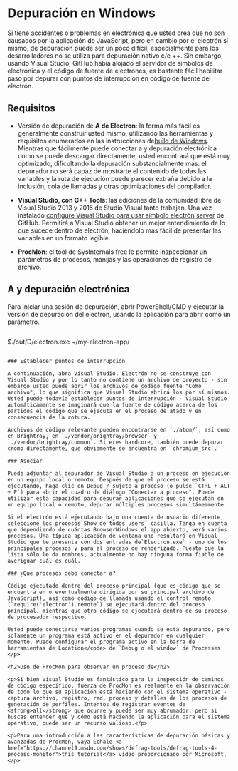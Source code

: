 # Depuración en Windows

Si tiene accidentes o problemas en electrónica que usted crea que no son causados por la aplicación de JavaScript, pero en cambio por el electrón sí mismo, de depuración puede ser un poco difícil, especialmente para los desarrolladores no se utiliza para depuración nativo c/c ++. Sin embargo, usando Visual Studio, GitHub había alojado el servidor de símbolos de electrónica y el código de fuente de electrones, es bastante fácil habilitar paso por depurar con puntos de interrupción en código de fuente del electrón.

## Requisitos

* Versión de depuración de **A de Electron**: la forma más fácil es generalmente construir usted mismo, utilizando las herramientas y requisitos enumerados en las instrucciones de[build de Windows](build-instructions-windows.md). Mientras que fácilmente puede conectar a y depuración electrónica como se puede descargar directamente, usted encontrará que está muy optimizado, dificultando la depuración substancialmente más: el depurador no será capaz de mostrarte el contenido de todas las variables y la ruta de ejecución puede parecer extraña debido a la inclusión, cola de llamadas y otras optimizaciones del compilador.

* **Visual Studio, con C++ Tools**: las ediciones de la comunidad libre de Visual Studio 2013 y 2015 de Studio Visual tanto trabajan. Una vez instalado,[configure Visual Studio para usar símbolo electrón server](setting-up-symbol-server.md) de GitHub. Permitirá a Visual Studio obtener un mejor entendimiento de lo que sucede dentro de electrón, haciéndolo más fácil de presentar las variables en un formato legible.

* **ProcMon**: el tool</a> de SysInternals free le permite inspeccionar un parámetros de procesos, manijas y las operaciones de registro de archivo.</p></li> </ul> 
    
    ## A y depuración electrónica
    
    Para iniciar una sesión de depuración, abrir PowerShell/CMD y ejecutar la versión de depuración del electrón, usando la aplicación para abrir como un parámetro.
    
    ```powershell
$./out/D/electron.exe ~/my-electron-app/
```

### Establecer puntos de interrupción

A continuación, abra Visual Studio. Electrón no se construye con Visual Studio y por lo tanto no contiene un archivo de proyecto - sin embargo usted puede abrir los archivos de código fuente "Como archivo", lo que significa que Visual Studio abrirá los por sí mismos. Usted puede todavía establecer puntos de interrupción - Visual Studio automáticamente se imaginará que la fuente de código acerca de los partidos el código que se ejecuta en el proceso de atado y en consecuencia de la rotura.

Archivos de código relevante pueden encontrarse en `./atom/`, así como en Brightray, en `./vendor/brightray/browser` y `./vendor/brightray/common`. Si eres hardcore, también puede depurar cromo directamente, que obviamente se encuentra en `chromium_src`.

### Asociar

Puede adjuntar al depurador de Visual Studio a un proceso en ejecución en un equipo local o remoto. Después de que el proceso se está ejecutando, haga clic en Debug / sujete a proceso (o pulse `CTRL + ALT + P`) para abrir el cuadro de diálogo "Conectar a proceso". Puede utilizar esta capacidad para depurar aplicaciones que se ejecutan en un equipo local o remoto, depurar múltiples procesos simultáneamente.

Si el electrón está ejecutando bajo una cuenta de usuario diferente, seleccione los procesos`Show de todos users` casilla. Tenga en cuenta que dependiendo de cuántas BrowserWindows el app abierto, verá varios procesos. Una típica aplicación de ventana uno resultará en Visual Studio que te presenta con dos entradas de`Electron.exe` - uno de los principales procesos y para el proceso de renderizado. Puesto que la lista sólo le da nombres, actualmente no hay ninguna forma fiable de averiguar cuál es cuál.

### ¿Que procesos debo conectar a?

Código ejecutado dentro del proceso principal (que es código que se encuentra en o eventualmente dirigida por su principal archivo de JavaScript), así como código de llamada usando el control remoto (`require('electron').remote`) se ejecutará dentro del proceso principal, mientras que otro código se ejecutará dentro de su proceso de procesador respectivo.

Usted puede conectarse varios programas cuando se está depurando, pero solamente un programa está activo en el depurador en cualquier momento. Puede configurar el programa activo en la barra de herramientas de Location</code> de `Debug o el window` de Processes.</p>

<h2>Uso de ProcMon para observar un proceso de</h2>

<p>Si bien Visual Studio es fantástico para la inspección de caminos de código específico, fuerza de ProcMon es realmente en la observación de todo lo que su aplicación está haciendo con el sistema operativo - captura archivo, registro, red, proceso y detalles de los procesos de generación de perfiles. Intentos de registrar eventos de <strong>all</strong> que ocurre y puede ser muy abrumador, pero si buscas entender qué y cómo está haciendo la aplicación para el sistema operativo, puede ser un recurso valioso.</p>

<p>Para una introducción a las características de depuración básicas y avanzadas de ProcMon, vaya Echale <a href="https://channel9.msdn.com/shows/defrag-tools/defrag-tools-4-process-monitor">this tutorial</a> video proporcionado por Microsoft.</p>